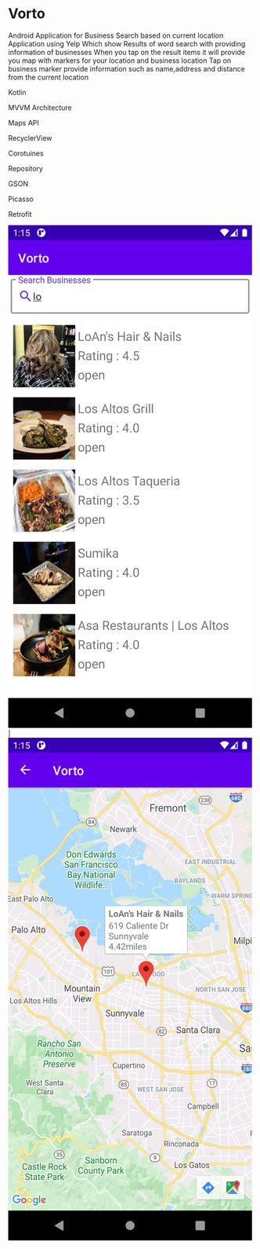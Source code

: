 # Vorto

Android Application for Business Search based on current location
Application using Yelp Which show Results of word search with providing information of businesses 
When you tap on the result items it will provide you map with markers for your location and business location 
Tap on business marker provide information such as name,address and distance from the current location


Kotlin

MVVM Architecture

Maps API

RecyclerView

Corotuines

Repository

GSON

Picasso

Retrofit

![Search](Screenshot_1622448945.png) | ![Maps](Screenshot_1622448960.png)
